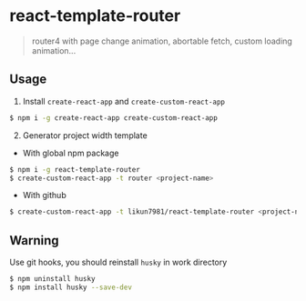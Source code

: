 # react-template-router
> router4 with page change animation, abortable fetch, custom loading animation...

## Usage

1. Install `create-react-app` and `create-custom-react-app`
```bash
$ npm i -g create-react-app create-custom-react-app
```
2. Generator project width template
- With global npm package
```bash
$ npm i -g react-template-router
$ create-custom-react-app -t router <project-name>
```
- With github 
```bash
$ create-custom-react-app -t likun7981/react-template-router <project-name>
```


## Warning

Use git hooks, you should reinstall `husky` in work directory
```bash
$ npm uninstall husky
$ npm install husky --save-dev
```
